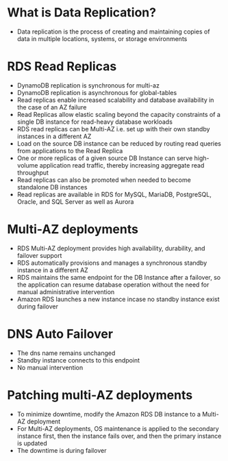 
# What is Data Replication?
- Data replication is the process of creating and maintaining copies of data in multiple locations, systems, or storage 
  environments
# RDS Read Replicas
- DynamoDB replication is synchronous for multi-az
- DynamoDB replication is asynchronous for global-tables
- Read replicas enable increased scalability and database availability in the case of an AZ failure
- Read Replicas allow elastic scaling beyond the capacity constraints of a single DB instance for read-heavy database 
  workloads
- RDS read replicas can be Multi-AZ i.e. set up with their own standby instances in a different AZ
- Load on the source DB instance can be reduced by routing read queries from applications to the Read Replica
- One or more replicas of a given source DB Instance can serve high-volume application read traffic, thereby increasing 
  aggregate read throughput
- Read replicas can also be promoted when needed to become standalone DB instances
- Read replicas are available in RDS for MySQL, MariaDB, PostgreSQL, Oracle, and SQL Server as well as Aurora

# Multi-AZ deployments
- RDS Multi-AZ deployment provides high availability, durability, and failover support
- RDS automatically provisions and manages a synchronous standby instance in a different AZ
- RDS maintains the same endpoint for the DB Instance after a failover, so the application can resume database operation 
  without the need for manual administrative intervention
- Amazon RDS launches a new instance incase no standby instance exist during failover

# DNS Auto Failover
- The dns name remains unchanged
- Standby instance connects to this endpoint
- No manual intervention

# Patching multi-AZ deployments
- To minimize downtime, modify the Amazon RDS DB instance to a Multi-AZ deployment
- For Multi-AZ deployments, OS maintenance is applied to the secondary instance first, then the instance fails over, 
  and then the primary instance is updated
- The downtime is during failover